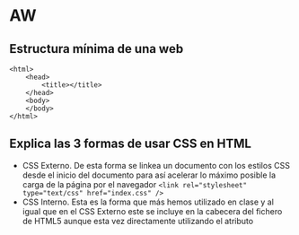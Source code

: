 # AW
## Estructura mínima de una web
```
<html>
	<head>
		<title></title>
	</head>
	<body>
	</body>
</html>
```
## Explica las 3 formas de usar CSS en HTML
- CSS Externo.
De esta forma se linkea un documento con los estilos CSS desde el inicio del documento para así acelerar lo máximo posible la carga de la página por el navegador
	```<link rel="stylesheet" type="text/css" href="index.css" />```
- CSS Interno.
Esta es la forma que más hemos utilizado en clase y al igual que en el CSS Externo este se incluye en la cabecera del fichero de HTML5  aunque esta vez directamente utilizando el atributo <style>.
```
<html>
<head>
    <title>Título de la página</title>
    <style type="text/css">
        div {
            background:#FFFFFF;
        }
    </style>
</head>
```
- CSS Embebido.
Esta es la forma más sencilla sw utilizar el CSS, no es muy recomendable y consta de utilizar el atributo style directamente en la etiqueta de, por ejemplo un párrafo <p>
```<p>¿Sabes <span style="color:#FF0000">VAREAR OLIVOS</span>?</p>```
	
## Crea una lista sin ordenar con 5 ingredientes de una receta de cocina
#### Tortilla de patata
- Huevo
- Patata
- Aceite
- Sal
- Cebolla (o no)
## Como se puede incluir javascript en HTML
Este se puede incluir directamente dentro del head de esta forma
	```<script src="./javascript.js"></script>```
## ¿Que diferencia hay entre una clase y una ID
	El selenctor id está diseñado para ser añadido a un atributo único y así poder editar el estilo del mismo de forma individual.
	El selector class está diseñado para funcionar en varios elementos al mismo tiempo que pueden ser o no del mismo tipo.
## código para hacer un enlace a otra página y que esta se abra en una nueva ventana
	```<a href =”https://www.youtube.com/watch?v=mp28JPs25ek&ab_channel=ThePruld” target=”_blank”>Texto</a>.```
## ¿Qué son las pseudoclases?, pon ejemplos.
las pseudoclases son opciones concretas que se añaden a elementos para que estos funcionen de una forma determinada.
por ejemplo, utilizando la pseudo clase :active en CSS cambia el estado del elemento en el que se utilice mientras el cursor está encima de este.
###### Ejemplos de pseudoclases en la carpeta Sandwichería dentro del repositorio AW.


## Explica el modelo de caja de CSS (margin, border y padding)
## Explica que son los selectores de CSS y pon ejemplos

